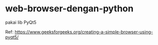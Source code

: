 # web-browser-dengan-python
pakai lib PyQt5

Ref: https://www.geeksforgeeks.org/creating-a-simple-browser-using-pyqt5/
